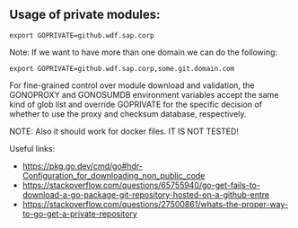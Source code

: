 ## Usage of private modules:

```export GOPRIVATE=github.wdf.sap.corp```

Note:
If we want to have more than one domain we can do the following:
```
export GOPRIVATE=github.wdf.sap.corp,some.git.domain.com
```

For fine-grained control over module download and validation, the GONOPROXY and GONOSUMDB environment variables accept the same kind of glob list and override GOPRIVATE for the specific decision of whether to use the proxy and checksum database, respectively.

NOTE:
Also it should work for docker files. IT IS NOT TESTED!

Useful links:
- https://pkg.go.dev/cmd/go#hdr-Configuration_for_downloading_non_public_code
- https://stackoverflow.com/questions/65755940/go-get-fails-to-download-a-go-package-git-repository-hosted-on-a-github-entre
- https://stackoverflow.com/questions/27500861/whats-the-proper-way-to-go-get-a-private-repository
